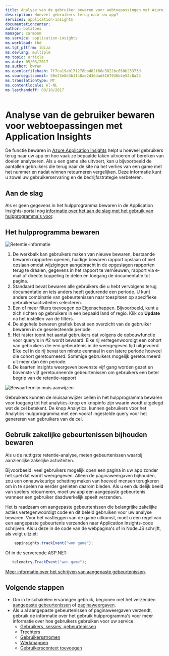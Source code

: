 ```yaml
---
title: Analyse van de gebruiker bewaren voor webtoepassingen met Azure Application Insights | Microsoft docs
description: Hoeveel gebruikers terug naar uw app?
services: application-insights
documentationcenter: 
author: botatoes
manager: carmonm
ms.service: application-insights
ms.workload: tbd
ms.tgt_pltfrm: ibiza
ms.devlang: multiple
ms.topic: article
ms.date: 05/03/2017
ms.author: bwren
ms.openlocfilehash: 7f7ca19ab171278bbd82f68e3822bc650b25373d
ms.sourcegitcommit: 50e23e8d3b1148ae2d36dad3167936b4e52c8a23
ms.translationtype: MT
ms.contentlocale: nl-NL
ms.lasthandoff: 08/18/2017
---
```

# <a name="user-retention-analysis-for-web-applications-with-application-insights"></a>Analyse van de gebruiker bewaren voor webtoepassingen met Application Insights

De functie bewaren in [Azure Application Insights](app-insights-overview.md) helpt u hoeveel gebruikers terug naar uw app en hoe vaak ze bepaalde taken uitvoeren of bereiken van doelen analyseren. Als u een game site uitvoert, kan u bijvoorbeeld de aantallen gebruikers die terug naar de site na het verlies van een game met het nummer en nadat winnen retourneren vergelijken. Deze informatie kunt u zowel uw gebruikerservaring en de bedrijfsstrategie verbeteren.

## <a name="get-started"></a>Aan de slag

Als er geen gegevens in het hulpprogramma bewaren in de Application Insights-portal nog [informatie over het aan de slag met het gebruik van hulpprogramma's voor](app-insights-usage-overview.md).

## <a name="the-retention-tool"></a>Het hulpprogramma bewaren

![Retentie-informatie](./media/app-insights-usage-retention/retention.png)

1. De werkbalk kan gebruikers maken van nieuwe bewaren, bestaande bewaren rapporten openen, huidige bewaren rapport opslaan of niet opslaan omdat wijzigingen aangebracht in de opgeslagen rapporten terug te draaien, gegevens in het rapport te vernieuwen, rapport via e-mail of directe koppeling te delen en toegang de documentatie tot pagina. 
2. Standaard bevat bewaren alle gebruikers die u hebt vervolgens terug documentatie en iets anders heeft gedurende een periode. U kunt andere combinatie van gebeurtenissen naar toespitsen op specifieke gebruikersactiviteiten selecteren.
3. Een of meer filters toevoegen op Eigenschappen. Bijvoorbeeld, kunt u zich richten op gebruikers in een bepaald land of regio. Klik op **Update** na het instellen van de filters. 
4. De algehele bewaren grafiek bevat een overzicht van de gebruiker bewaren in de geselecteerde periode. 
5. Het raster toont het aantal gebruikers dat volgens de opbouwfunctie voor query's in #2 wordt bewaard. Elke rij vertegenwoordigt een cohort van gebruikers die een gebeurtenis in de weergegeven tijd uitgevoerd. Elke cel in de rij bevat ten minste eenmaal in een latere periode hoeveel die cohort geretourneerd. Sommige gebruikers mogelijk geretourneerd uit meer dan één periode. 
6. De kaarten insights weergeven bovenste vijf gang worden gezet en bovenste vijf geretourneerde gebeurtenissen om gebruikers een beter begrip van de retentie-rapport 

![Bewaartermijn muis aanwijzen](./media/app-insights-usage-retention/hover.png)

Gebruikers kunnen de muisaanwijzer cellen in het hulpprogramma bewaren voor toegang tot het analytics-knop en knopinfo zijn waarin wordt uitgelegd wat de cel betekent. De knop Analytics, kunnen gebruikers voor het Analytics-hulpprogramma met een vooraf ingestelde query voor het genereren van gebruikers van de cel. 

## <a name="use-business-events-to-track-retention"></a>Gebruik zakelijke gebeurtenissen bijhouden bewaren

Als u de nuttigste retentie-analyse, meten gebeurtenissen waarbij aanzienlijke zakelijke activiteiten. 

Bijvoorbeeld: veel gebruikers mogelijk open een pagina in uw app zonder het spel dat wordt weergegeven. Alleen de paginaweergaven bijhouden, zou een onnauwkeurige schatting maken van hoeveel mensen terugkeren om in te spelen na eerder genieten daarom bieden. Als u een duidelijk beeld van spelers retourneren, moet uw app een aangepaste gebeurtenis wanneer een gebruiker daadwerkelijk speelt verzenden.  

Het is raadzaam om aangepaste gebeurtenissen die belangrijke zakelijke acties vertegenwoordigt code en dit beleid gebruiken voor uw analyse bewaren. Voor het vastleggen van de game uitkomst, moet u een regel van een aangepaste gebeurtenis verzenden naar Application Insights-code schrijven. Als u deze in de code van de webpagina's of in Node.JS schrijft, als volgt uitziet:

```JavaScript
    appinsights.trackEvent("won game");
```

Of in de servercode ASP.NET:

```C#
   telemetry.TrackEvent("won game");
```

[Meer informatie over het schrijven van aangepaste gebeurtenissen](app-insights-api-custom-events-metrics.md#trackevent).


## <a name="next-steps"></a>Volgende stappen
- Om in te schakelen ervaringen gebruik, beginnen met het verzenden [aangepaste gebeurtenissen](https://docs.microsoft.com/en-us/azure/application-insights/app-insights-api-custom-events-metrics#trackevent) of [paginaweergaven](https://docs.microsoft.com/azure/application-insights/app-insights-api-custom-events-metrics#page-views).
- Als u al aangepaste gebeurtenissen of paginaweergaven verzendt, gebruik de informatie over het gebruik hulpprogramma's voor meer informatie over hoe gebruikers gebruiken voor uw service.
    - [Gebruikers, sessies, gebeurtenissen](app-insights-usage-segmentation.md)
    - [Trechters](usage-funnels.md)
    - [Gebruikersstromen](app-insights-usage-flows.md)
    - [Werkmappen](app-insights-usage-workbooks.md)
    - [Gebruikerscontext toevoegen](app-insights-usage-send-user-context.md)


